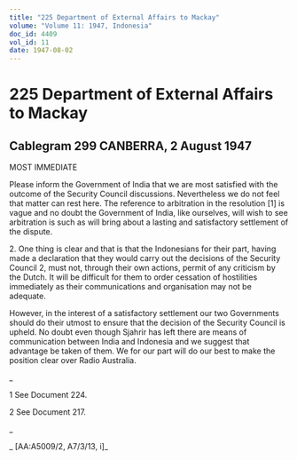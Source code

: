 ```yaml
---
title: "225 Department of External Affairs to Mackay"
volume: "Volume 11: 1947, Indonesia"
doc_id: 4409
vol_id: 11
date: 1947-08-02
---
```


# 225 Department of External Affairs to Mackay

## Cablegram 299 CANBERRA, 2 August 1947

MOST IMMEDIATE

Please inform the Government of India that we are most satisfied with the outcome of the Security Council discussions. Nevertheless we do not feel that matter can rest here. The reference to arbitration in the resolution [1] is vague and no doubt the Government of India, like ourselves, will wish to see arbitration is such as will bring about a lasting and satisfactory settlement of the dispute.

2\. One thing is clear and that is that the Indonesians for their part, having made a declaration that they would carry out the decisions of the Security Council 2, must not, through their own actions, permit of any criticism by the Dutch. It will be difficult for them to order cessation of hostilities immediately as their communications and organisation may not be adequate.

However, in the interest of a satisfactory settlement our two Governments should do their utmost to ensure that the decision of the Security Council is upheld. No doubt even though Sjahrir has left there are means of communication between India and Indonesia and we suggest that advantage be taken of them. We for our part will do our best to make the position clear over Radio Australia.

_

1 See Document 224.

2 See Document 217.

_

_ [AA:A5009/2, A7/3/13, i]_
